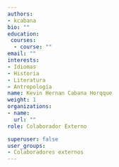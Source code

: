 ```yaml
---
authors:
- kcabana
bio: ""
education: 
 courses:
  - course: ""
email: ""
interests:
- Idiomas
- Historia
- Literatura
- Antropología
name: Kevin Hernan Cabana Horqque
weight: 1
organizations:
- name: 
  url: ""
role: Colaborador Externo

superuser: false
user_groups:
- Colaboradores externos
---
```

